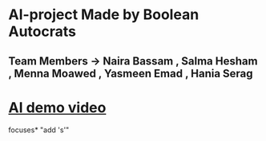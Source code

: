# AI-project Made by Boolean Autocrats 
## Team Members -> Naira Bassam , Salma Hesham , Menna Moawed , Yasmeen Emad , Hania Serag 
# [AI demo video](https://drive.google.com/open?id=12YBuAYcw6mb82hMLMmSO19HvH6mazXUd)
focuses* "add 's'"
